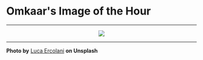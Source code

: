 # Omkaar's Image of the Hour

---

<div align="center">

<a href="https://unsplash.com/photos/a-couple-walks-along-a-beach-at-dusk-pPLKOwxVmfE">
  <img src="https://images.unsplash.com/photo-1747093963436-1b0577a3eec5?crop=entropy&cs=tinysrgb&fit=max&fm=jpg&ixid=M3w3NjA2Nzh8MHwxfHJhbmRvbXx8fHx8fHx8fDE3NTEyMTI4MDB8&ixlib=rb-4.1.0&q=80&w=1080" style="max-width:100%; height:auto;">
</a>



</div>

---

**Photo by** [Luca Ercolani](https://unsplash.com/@l_ercolani) **on Unsplash**
